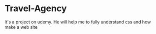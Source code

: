 # Travel-Agency
It's a project on udemy.  He will help me to fully understand css and how make a web site
